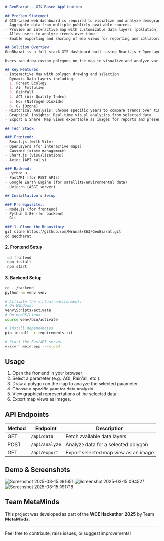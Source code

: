 ```markdown
# GeoBharat – GIS-Based Application

## Problem Statement
A GIS-based web dashboard is required to visualize and analyze demographic, socio-economic, and environmental data across India. The platform should:
- Aggregate data from multiple publicly available sources.
- Provide an interactive map with customizable data layers (pollution, temperature, demographics, etc.).
- Allow users to analyze trends over time.
- Enable exporting and sharing of map views for reporting and collaboration.

## Solution Overview
GeoBharat is a full-stack GIS dashboard built using React.js + OpenLayers for the frontend and Python (FastAPI + Google Earth Engine) for the backend.

Users can draw custom polygons on the map to visualize and analyze various environmental and socio-economic parameters across India.

## Key Features
- Interactive Map with polygon drawing and selection
- Dynamic Data Layers including:
  1. Forest Ecology
  2. Air Pollution
  3. Rainfall
  4. AQI (Air Quality Index)
  5. NO₂ (Nitrogen Dioxide)
  6. O₃ (Ozone)
- Historical Analysis: Choose specific years to compare trends over time
- Graphical Insights: Real-time visual analytics from selected data
- Export & Share: Map views exportable as images for reports and presentations

## Tech Stack

### Frontend:
- React.js (with Vite)
- OpenLayers (for interactive maps)
- Zustand (state management)
- Chart.js (visualizations)
- Axios (API calls)

### Backend:
- Python 3
- FastAPI (for REST APIs)
- Google Earth Engine (for satellite/environmental data)
- Uvicorn (ASGI server)

## Installation & Setup

### Prerequisites:
- Node.js (for frontend)
- Python 3.8+ (for backend)
- Git

### 1. Clone the Repository
git clone https://github.com/Mrunalx863/GeoBharat.git
cd geobharat
```



#### 2. Frontend Setup
```sh
 cd frontend
 npm install
 npm start
```
#### 3. Backend Setup
```sh
cd ../backend
python -m venv venv

# Activate the virtual environment:
# On Windows:
venv\Scripts\activate
# On macOS/Linux:
source venv/bin/activate

# Install dependencies
pip install -r requirements.txt

# Start the FastAPI server
uvicorn main:app --reload

```

## Usage
1. Open the frontend in your browser.
2. Select a parameter (e.g., AQI, Rainfall, etc.).
3. Draw a polygon on the map to analyze the selected parameter.
4. Choose a specific year for data analysis.
5. View graphical representations of the selected data.
6. Export map views as images.

## API Endpoints
| Method | Endpoint          | Description |
|--------|------------------|-------------|
| GET    | `/api/data`      | Fetch available data layers |
| POST   | `/api/analyze`   | Analyze data for a selected polygon |
| GET    | `/api/export`    | Export selected map view as an image |


## Demo & Screenshots
![Screenshot 2025-03-15 091651](https://github.com/user-attachments/assets/40842874-b395-4ffc-b048-fc02803e6481)
![Screenshot 2025-03-15 094527](https://github.com/user-attachments/assets/bacf31c7-5a02-45eb-9464-d1f1273ca8fc)
![Screenshot 2025-03-15 091718](https://github.com/user-attachments/assets/bd379b6a-d532-4045-a6eb-7215647bb462)



## Team MetaMinds
This project was developed as part of the **WCE Hackathon 2025** by Team **MetaMinds**.

---
Feel free to contribute, raise issues, or suggest improvements!


